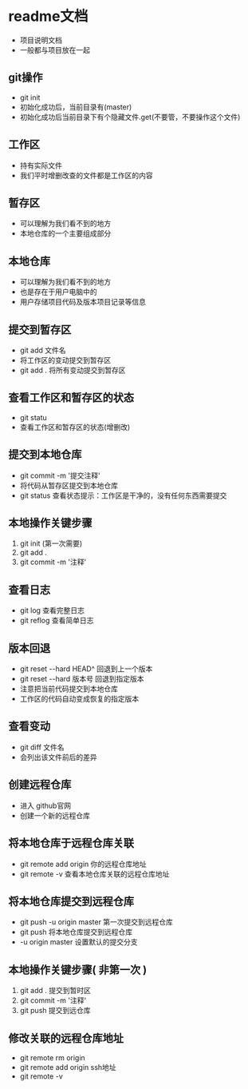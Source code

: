 # readme文档
- 项目说明文档
- 一般都与项目放在一起

## git操作
- git init
- 初始化成功后，当前目录有(master)
- 初始化成功后当前目录下有个隐藏文件.get(不要管，不要操作这个文件)


## 工作区
- 持有实际文件
- 我们平时增删改查的文件都是工作区的内容


## 暂存区
- 可以理解为我们看不到的地方
- 本地仓库的一个主要组成部分


## 本地仓库
- 可以理解为我们看不到的地方
- 也是存在于用户电脑中的
- 用户存储项目代码及版本项目记录等信息


## 提交到暂存区
- git add 文件名
- 将工作区的变动提交到暂存区
- git add .  将所有变动提交到暂存区


## 查看工作区和暂存区的状态
- git statu
- 查看工作区和暂存区的状态(增删改)


## 提交到本地仓库
- git commit -m '提交注释'
- 将代码从暂存区提交到本地仓库
- git status 查看状态提示：工作区是干净的，没有任何东西需要提交


## 本地操作关键步骤
1. git init (第一次需要)
2. git add .
3. git commit -m '注释'

## 查看日志
- git log     查看完整日志
- git reflog  查看简单日志


## 版本回退
- git reset --hard HEAD^  回退到上一个版本
- git reset --hard 版本号  回退到指定版本
- 注意把当前代码提交到本地仓库
- 工作区的代码自动变成恢复的指定版本


## 查看变动
- git diff 文件名
- 会列出该文件前后的差异


## 创建远程仓库
- 进入 github官网
- 创建一个新的远程仓库


## 将本地仓库于远程仓库关联
- git remote add origin 你的远程仓库地址
- git remote -v   查看本地仓库关联的远程仓库地址


## 将本地仓库提交到远程仓库
- git push -u origin master   第一次提交到远程仓库
- git push   将本地仓库提交到远程仓库
- -u origin master   设置默认的提交分支


## 本地操作关键步骤( 非第一次 ) 
1. git add .     提交到暂时区
2. git commit -m '注释'   
3. git push      提交到远仓库


## 修改关联的远程仓库地址
- git remote rm origin
- git remote add origin ssh地址
- git remote -v  